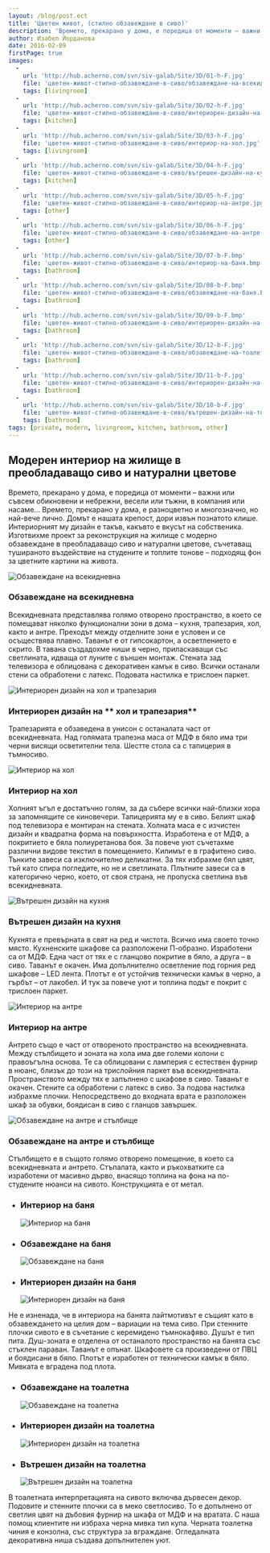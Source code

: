 ```yaml
---
layout: /blog/post.ect
title: 'Цветен живот, (стилно обзавеждане в сиво)'
description: 'Времето, прекарано у дома, е поредица от моменти – важни или съвсем обикновени и небрежни, весели или тъжни, в компания или насаме... Времето, прекарано у дома, е разноцветно и многозначно, но най-вече лично. Домът е нашата крепост, дори извън познатото клише. Интериорният му дизайн е такъв, какъвто е вкусът на собственика. Изготвихме проект за реконструкция на жилище с модерно обзавеждане в преобладаващо сиво и натурални цветове, съчетаващ тушираното въздействие на студените и топлите тонове – подходящ фон за цветните картини на живота.'
author: Изабел Йорданова
date: 2016-02-09
firstPage: true
images:
  -
    url: 'http://hub.acherno.com/svn/siv-galab/Site/3D/01-h-F.jpg'
    file: 'цветен-живот-стилно-обзавеждане-в-сиво/обзавеждане-на-всекидневна.jpg'
    tags: [livingroom]
  -
    url: 'http://hub.acherno.com/svn/siv-galab/Site/3D/02-h-F.jpg'
    file: 'цветен-живот-стилно-обзавеждане-в-сиво/интериорен-дизайн-на-трапезария.jpg'
    tags: [kitchen]
  -
    url: 'http://hub.acherno.com/svn/siv-galab/Site/3D/03-h-F.jpg'
    file: 'цветен-живот-стилно-обзавеждане-в-сиво/интериор-на-хол.jpg'
    tags: [livingroom]
  -
    url: 'http://hub.acherno.com/svn/siv-galab/Site/3D/04-h-F.jpg'
    file: 'цветен-живот-стилно-обзавеждане-в-сиво/вътрешен-дизайн-на-кухня.jpg'
    tags: [kitchen]
  -
    url: 'http://hub.acherno.com/svn/siv-galab/Site/3D/05-h-F.jpg'
    file: 'цветен-живот-стилно-обзавеждане-в-сиво/интериор-на-антре.jpg'
    tags: [other]
  -
    url: 'http://hub.acherno.com/svn/siv-galab/Site/3D/06-h-F.jpg'
    file: 'цветен-живот-стилно-обзавеждане-в-сиво/обзавеждане-на-антре-и-стълбище.jpg'
    tags: [other]
  -
    url: 'http://hub.acherno.com/svn/siv-galab/Site/3D/07-b-F.bmp'
    file: 'цветен-живот-стилно-обзавеждане-в-сиво/интериор-на-баня.bmp'
    tags: [bathroom]
  -
    url: 'http://hub.acherno.com/svn/siv-galab/Site/3D/08-b-F.bmp'
    file: 'цветен-живот-стилно-обзавеждане-в-сиво/обзавеждане-на-баня.bmp'
    tags: [bathroom]
  -
    url: 'http://hub.acherno.com/svn/siv-galab/Site/3D/09-b-F.bmp'
    file: 'цветен-живот-стилно-обзавеждане-в-сиво/интериорен-дизайн-на-баня.bmp'
    tags: [bathroom]
  -
    url: 'http://hub.acherno.com/svn/siv-galab/Site/3D/12-b-F.jpg'
    file: 'цветен-живот-стилно-обзавеждане-в-сиво/обзавеждане-на-тоалетна.jpg'
    tags: [bathroom]
  -
    url: 'http://hub.acherno.com/svn/siv-galab/Site/3D/11-b-F.jpg'
    file: 'цветен-живот-стилно-обзавеждане-в-сиво/интериорен-дизайн-на-тоалетна.jpg'
    tags: [bathroom]
  -
    url: 'http://hub.acherno.com/svn/siv-galab/Site/3D/10-b-F.jpg'
    file: 'цветен-живот-стилно-обзавеждане-в-сиво/вътрешен-дизайн-на-тоалетна.jpg'
    tags: [bathroom]
tags: [private, modern, livingroom, kitchen, bathroom, other]
---
```

## **Модерен интериор на жилище** в преобладаващо сиво и натурални цветове
Времето, прекарано у дома, е поредица от моменти – важни или съвсем обикновени и небрежни, весели или тъжни, в компания или насаме... Времето, прекарано у дома, е разноцветно и многозначно, но най-вече лично. Домът е нашата крепост, дори извън познатото клише. Интериорният му дизайн е такъв, какъвто е вкусът на собственика. Изготвихме проект за реконструкция на жилище с модерно обзавеждане в преобладаващо сиво и натурални цветове, съчетаващ тушираното въздействие на студените и топлите тонове – подходящ фон за цветните картини на живота.

![Обзавеждане на всекидневна](цветен-живот-стилно-обзавеждане-в-сиво/обзавеждане-на-всекидневна.jpg)
### Обзавеждане на **всекидневна**

Всекидневната представлява голямо отворено пространство, в което се помещават няколко функционални зони в дома – кухня, трапезария, хол, както и антре. Преходът между отделните зони е условен и се осъществява плавно. Таванът е от гипсокартон, а осветлението е скрито. В тавана създадохме ниши в черно, приласкаващи със светлината, идваща от луните с външен монтаж. Стената зад телевизора е облицована с декоративен камък в сиво. Всички останали стени са обработени с латекс. Подовата настилка е трислоен паркет.

![Интериорен дизайн на хол и трапезария](цветен-живот-стилно-обзавеждане-в-сиво/интериорен-дизайн-на-трапезария.jpg)
### Интериорен дизайн на ** хол и трапезария**

Трапезарията е обзаведена в унисон с останалата част от всекидневната. Над голямата трапезна маса от МДФ в бяло има три черни висящи осветителни тела. Шестте стола са с тапицерия в тъмносиво.

![Интериор на хол](цветен-живот-стилно-обзавеждане-в-сиво/интериор-на-хол.jpg)
### Интериор на **хол**

Холният ъгъл е достатъчно голям, за да събере всички най-близки хора за запомнящите се киновечери. Тапицерията му е в сиво. Белият шкаф под телевизора е монтиран на стената. Холната маса е с изчистен дизайн и квадратна форма на повърхността. Изработена е от МДФ, а покритието е бяла полиуретанова боя. За повече уют съчетахме различни видове текстил в помещението. Килимът е в графитено сиво. Тънките завеси са изключително деликатни. За тях избрахме бял цвят, тъй като спира погледите, но не и светлината. Плътните завеси са в категорично черно, което, от своя страна, не пропуска светлина във всекидневната.

![Вътрешен дизайн на кухня](цветен-живот-стилно-обзавеждане-в-сиво/вътрешен-дизайн-на-кухня.jpg)
### Вътрешен дизайн на **кухня**

Кухнята е превърната в свят на ред и чистота. Всичко има своето точно място. Кухненските шкафове са разположени П-образно. Изработени са от МДФ. Една част от тях е с гланцово покритие в бяло, а друга – в сиво. Таванът е окачен. Има допълнително осветление под горния ред шкафове – LED лента. Плотът е от устойчив технически камък в черно, а гърбът – от лакобел. И тук за повече уют и топлина подът е покрит с трислоен паркет.

![Интериор на антре](цветен-живот-стилно-обзавеждане-в-сиво/интериор-на-антре.jpg)
### Интериор на **антре**

Антрето също е част от отвореното пространство на всекидневната. Между стълбището и зоната на хола има две големи колони с правоъгълна основа. Те са облицовани с ламперия с естествен фурнир в нюанс, близък до този на трислойния паркет във всекидневната. Пространството между тях е запълнено с шкафове в сиво. Таванът е окачен. Стените са обработени с латекс в сиво. За подова настилка избрахме плочки. Непосредствено до входната врата е разположен шкаф за обувки, боядисан в сиво с гланцов завършек.

![Обзавеждане на антре и стълбище](цветен-живот-стилно-обзавеждане-в-сиво/обзавеждане-на-антре-и-стълбище.jpg)
### Обзавеждане на **антре и стълбище**

Стълбището е в същото голямо отворено помещение, в което са всекидневната и антрето. Стъпалата, както и ръкохватките са изработени от масивно дърво, внасящо топлина на фона на по-студените нюанси на сивото. Конструкцията е от метал.

-   ### Интериор на **баня**
    ![Интериор на баня](цветен-живот-стилно-обзавеждане-в-сиво/интериор-на-баня.bmp)
-   ### Обзавеждане на **баня**
    ![Обзавеждане на баня](цветен-живот-стилно-обзавеждане-в-сиво/обзавеждане-на-баня.bmp)
-   ### Интериорен дизайн на **баня**
    ![Интериорен дизайн на баня](цветен-живот-стилно-обзавеждане-в-сиво/интериорен-дизайн-на-баня.bmp)

Не е изненада, че в интериора на банята лайтмотивът е същият като в обзавеждането на целия дом – вариации на тема сиво. При стенните плочки сивото е в съчетание с керемидено тъмнокафяво. Душът е тип пита. Душ-зоната е отделена от останалото пространство на банята със стъклен параван. Таванът е опънат. Шкафовете са произведени от ПВЦ и боядисани в бяло. Плотът е изработен от технически камък в бяло. Мивката е вградена под плота.

-   ### Обзавеждане на **тоалетна**
    ![Обзавеждане на тоалетна](цветен-живот-стилно-обзавеждане-в-сиво/обзавеждане-на-тоалетна.jpg)
-   ### Интериорен дизайн на **тоалетна**
    ![Интериорен дизайн на тоалетна](цветен-живот-стилно-обзавеждане-в-сиво/интериорен-дизайн-на-тоалетна.jpg)
-   ### Вътрешен дизайн на **тоалетна**
    ![Вътрешен дизайн на тоалетна](цветен-живот-стилно-обзавеждане-в-сиво/вътрешен-дизайн-на-тоалетна.jpg)

В тоалетната интерпретацията на сивото включва дървесен декор. Подовите и стенните плочки са в меко светлосиво. То е допълнено от светлия цвят на дъбовия фурнир на шкафа от МДФ и на вратата. С наша помощ клиентите ни избраха черна мивка тип купа. Черната тоалетна чиния е конзолна, със структура за вграждане. Огледалната декоративна ниша създава допълнителен уют.